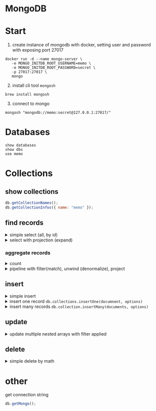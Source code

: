 # MongoDB

# Start

1. create instance of mongodb with docker, setting user and password with exposing port 27017

```shell
docker run -d --name mongo-server \
   -e MONGO_INITDB_ROOT_USERNAME=memo \
   -e MONGO_INITDB_ROOT_PASSWORD=secret \
   -p 27017:27017 \
   mongo
```

2. install cli tool `mongosh`

```shell
brew install mongosh
```

3. connect to mongo

```shell
mongosh "mongodb://memo:secret@127.0.0.1:27017/"
```

# Databases

```shell
show databases
show dbs
use memo
```

# Collections

## show collections

```js
db.getCollectionNames();
db.getCollectionInfos({ name: "memo" });
```

## find records

<details>
	<summary>simple select (all, by id)</summary>
	
```js
db.getCollection('memo').find({});
db.getCollection('memo').find({'_id': 'fdbf3b6008b064101a6bb0edcf58e67a'});
```
</details>

<details>
	<summary>select with projection (expand)</summary>

```js
db.getCollection("memo").find(
  {
    _id: {
      $in: [
        "fdbf3b6008b064101a6bb0edcf58e67a",
        "66e225a7ada99fe8fd9d15f938a94ce3",
      ],
    },
    "data.goods.type": "fmcg",
    "data.goods.goodId": "6dd6d7a8c1e282f486fe7877486c7f82",
  },
  { "data.goods.goodId": 1, "data.goods.price": 1 },
);
```

</details>

### aggregate records

<details>
	<summary>count</summary>
	
```js
db.getCollection('memo').find({'_id': 12345678}).itcount()
```
</details>

<details>
	<summary>pipeline with filter(match), unwind (denormalize), project</summary>

```js
db.getCollection("memo").aggregate([
  {
    $match: {
      _id: {
        $in: [
          "fdbf3b6008b064101a6bb0edcf58e67a",
          "2c5be738c6102ba9a33b4d4729e24eff",
        ],
      },
    },
  },

  {
    $unwind: {
      path: "$data.goods",
    },
  },

  {
    $match: {
      "data.goods.available": false,
    },
  },

  {
    $project: {
      _id: 1,
      "data.goods.goodId": 1,
      "data.goods.name": 1,
      "data.goods.price": 1,
    },
  },
]);
```

</details>

## insert

<details>
	<summary>simple insert</summary>

```js
db.getCollection("memo").insert({ _id: 12345678 });
db["memo"].insert({ _id: 12345678 });
db.memo.insert({ _id: 12345678 });
```

</details>

<details>
  <summary>insert one record <code>db.collections.insertOne(documnent, options)</code></summary>

```js
db.getCollection("memo").insertOne({
  _id: "fdbf3b6008b064101a6bb0edcf58e67a",
  data: {
    goods: [
      {
        goodId: "6dd6d7a8c1e282f486fe7877486c7f82",
        type: "fmcg",
        name: "milk",
        price: 10,
        available: true,
      },
      {
        goodId: "d1c8034bdf0733018fceb39ca251e1f5",
        type: "fmcg",
        name: "potato",
        price: 15,
        available: false,
      },
      {
        goodId: "d1c8034bdf0733018fceb39ca251e1f5",
        type: "fmcg",
        name: "soy milk",
        price: 9,
        available: false,
      },
    ],
  },
});
```

</details>

<details>
	<summary>insert many records <code>db.collection.insertMany(documents, options)</code></summary>
  
```js
db.getCollection('memo').insertMany([
{
  '_id': '2c5be738c6102ba9a33b4d4729e24eff',
  'data': {
    'goods': [
      {
        'goodId': '6dd6d7a8c1e282f486fe7877486c7f82',
        'type': 'fmcg',
        'name': 'milk',
        'price': 10,
        'available': true
      },
      {
        'goodId': 'd1c8034bdf0733018fceb39ca251e1f5',
        'type': 'fmcg',
        'name': 'potato',
        'price': 15,
        'available': false
      },
      {
        'goodId': 'd1c8034bdf0733018fceb39ca251e1f5',
        'type': 'fmcg',
        'name': 'soy milk',
        'price': 9,
        'available': false
      }
    ]
  }
},
{
  '_id': '66e225a7ada99fe8fd9d15f938a94ce3',
  'data': {
    'goods': [
      {
        'goodId': '6dd6d7a8c1e282f486fe7877486c7f82',
        'type': 'fmcg',
        'name': 'milk',
        'price': 10,
        'available': true
      },
      {
        'goodId': 'd1c8034bdf0733018fceb39ca251e1f5',
        'type': 'fmcg',
        'name': 'potato',
        'price': 15,
        'available': false
      },
      {
        'goodId': 'd1c8034bdf0733018fceb39ca251e1f5',
        'type': 'fmcg',
        'name': 'soy milk',
        'price': 9,
        'available': false
      }
    ]
  }
}
]);
```
</details>

## update

<details>
	<summary>update multiple nested arrays with filter applied</summary>

```js
db.getCollection("memo").update(
  {
    _id: {
      $in: [
        "fdbf3b6008b064101a6bb0edcf58e67a",
        "2c5be738c6102ba9a33b4d4729e24eff",
      ],
    },
    "data.goods.goodId": "6dd6d7a8c1e282f486fe7877486c7f82",
  },
  {
    $set: { "data.goods.$.available": true },
  },
  { multi: true },
);
```

</details>

## delete

<details>
	<summary>simple delete by math</summary>
	
```js
db.getCollection('memo').remove({'_id': 12345678})
```
</details>

# other

get connection string

```js
db.getMongo();
```
